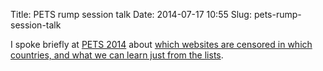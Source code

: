 Title: PETS rump session talk
Date: 2014-07-17 10:55
Slug: pets-rump-session-talk

I spoke briefly at [PETS
2014](https://www.petsymposium.org/2014/index.php) about [which websites
are censored in which countries, and what we can learn just from the
lists](https://www.owlfolio.org/media/2014/07/z_rump.pdf).

